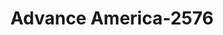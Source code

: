 ---
f_zip-code: 53081
f_state-code: WI
title: Advance America-2576
f_phone: 920-452-5380
f_city-only: Sheboygan
f_address: 573 South Taylor Drive Sheboygan
f_location-unique-id: '2576'
slug: advance-america-2576
updated-on: '2024-05-30T13:46:58.046Z'
created-on: '2024-05-30T13:36:59.803Z'
published-on: '2024-05-30T13:54:32.469Z'
f_city-state: cms/city/sheboygan-wi.md
f_company: cms/company/advance-america.md
f_state: cms/state/wisconsin.md
layout: '[payday-loan].html'
tags: payday-loan
---